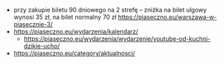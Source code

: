 - przy zakupie biletu 90 dniowego na 2 strefę – zniżka na bilet ulgowy wynosi 35 zł, na bilet normalny 70 zł https://piaseczno.eu/warszawa-w-piasecznie-3/
- https://piaseczno.eu/wydarzenia/kalendarz/
  - https://piaseczno.eu/wydarzenia/wydarzenie/youtube-od-kuchni-dzikie-ucho/
- https://piaseczno.eu/category/aktualnosci/
